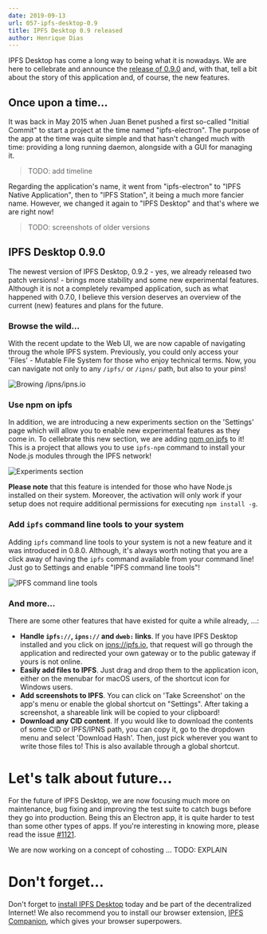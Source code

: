 ```yaml
---
date: 2019-09-13
url: 057-ipfs-desktop-0.9
title: IPFS Desktop 0.9 released
author: Henrique Dias
---
```


IPFS Desktop has come a long way to being what it is nowadays. We are here to cellebrate and announce the [release of 0.9.0](https://github.com/ipfs-shipyard/ipfs-desktop/releases) and, with that, tell a bit about the story of this application and, of course, the new features.

## Once upon a time...

It was back in May 2015 when Juan Benet pushed a first so-called "Initial Commit" to start a project at the time named "ipfs-electron". The purpose of the app at the time was quite simple and that hasn't changed much with time: providing a long running daemon, alongside with a GUI for managing it.

> TODO: add timeline

Regarding the application's name, it went from "ipfs-electron" to "IPFS Native Application", then to "IPFS Station", it being a much more fancier name. However, we changed it again to "IPFS Desktop" and that's where we are right now!

> TODO: screenshots of older versions

## IPFS Desktop 0.9.0

The newest version of IPFS Desktop, 0.9.2 - yes, we already released two patch versions! - brings more stability and some new experimental features. Although it is not a completely revamped application, such as what happened with 0.7.0, I believe this version deserves an overview of the current (new) features and plans for the future.

### Browse the wild...

With the recent update to the Web UI, we are now capable of navigating throug the whole IPFS system. Previously, you could only access your 'Files' - Mutable File System for those who enjoy technical terms. Now, you can navigate not only to any `/ipfs/` or `/ipns/` path, but also to your pins!

![Browing /ipns/ipns.io](/057-ipfs-desktop-0.9/browse-wild.png)

### Use npm on ipfs

In addition, we are introducing a new experiments section on the 'Settings' page which will allow you to enable new experimental features as they come in. To cellebrate this new section, we are adding [npm on ipfs](https://github.com/ipfs-shipyard/npm-on-ipfs) to it! This is a project that allows you to use `ipfs-npm` command to install your Node.js modules through the IPFS network!

![Experiments section](/057-ipfs-desktop-0.9/npm-ipfs.png)

**Please note** that this feature is intended for those who have Node.js installed on their system. Moreover, the activation will only work if your setup does not require additional permissions for executing `npm install -g`.

### Add `ipfs` command line tools to your system

Adding `ipfs` command line tools to your system is not a new feature and it was introduced in 0.8.0. Although, it's always worth noting that you are a click away of having the `ipfs` command available from your command line! Just go to Settings and enable "IPFS command line tools"!

![IPFS command line tools](/057-ipfs-desktop-0.9/ipfs-cmd.png)

### And more...

There are some other features that have existed for quite a while already, ...:

- **Handle `ipfs://`, `ipns://` and `dweb:` links**. If you have IPFS Desktop installed and you click on [ipns://ipfs.io](ipns://ipfs.io), that request will go through the application and redirected your own gateway or to the public gateway if yours is not online.
- **Easily add files to IPFS**. Just drag and drop them to the application icon, either on the menubar for macOS users, of the shortcut icon for Windows users.
- **Add screenshots to IPFS**. You can click on 'Take Screenshot' on the app's menu or enable the global shortcut on "Settings". After taking a screenshot, a shareable link will be copied to your clipboard!
- **Download any CID content**. If you would like to download the contents of some CID or IPFS/IPNS path, you can copy it, go to the dropdown menu and select 'Download Hash'. Then, just pick wherever you want to write those files to! This is also available through a global shortcut.

# Let's talk about future...

For the future of IPFS Desktop, we are now focusing much more on maintenance, bug fixing and improving the test suite to catch bugs before they go into production. Being this an Electron app, it is quite harder to test than some other types of apps. If you're interesting in knowing more, please read the issue [#1121](https://github.com/ipfs-shipyard/ipfs-desktop/issues/1121).

We are now working on a concept of cohosting ... TODO: EXPLAIN

# Don't forget...

Don't forget to [install IPFS Desktop](https://github.com/ipfs-shipyard/ipfs-desktop/releases) today and be part of the decentralized Internet! We also recommend you to install our browser extension, [IPFS Companion](https://github.com/ipfs-shipyard/ipfs-companion/#install), which gives your browser superpowers.
